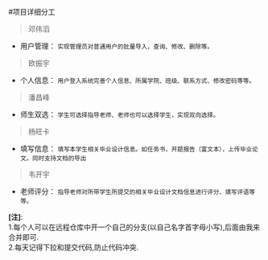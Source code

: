 #项目详细分工
>邓伟滔
- 用户管理：
`实现管理员对普通用户的批量导入，查询、修改、删除等。`
>欧振宇
- 个人信息：
`用户登入系统完善个人信息、所属学院、班级、联系方式、修改密码等等。`
>潘昌峰
- 师生双选：
`学生可选择指导老师、老师也可以选择学生，实现双向选择。`
>杨旺卡
- 填写信息：
`填写本学生相关毕业设计信息。如任务书，开题报告（富文本），上传毕业论文。同时支持文档的导出`
>韦开宇
- 老师评分：
`指导老师对所带学生所提交的相关毕业设计文档信息进行评分、填写评语等等。`

**[注]**:  
1.每个人可以在远程仓库中开一个自己的分支(以自己名字首字母小写),后面由我来合并即可.  
2.每天记得下拉和提交代码,防止代码冲突.